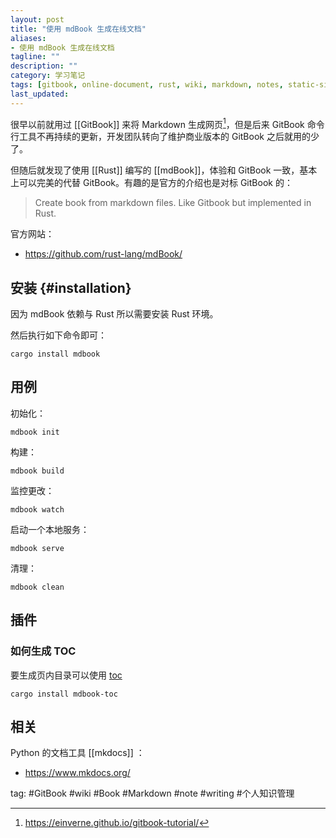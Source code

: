 ```yaml
---
layout: post
title: "使用 mdBook 生成在线文档"
aliases: 
- 使用 mdBook 生成在线文档
tagline: ""
description: ""
category: 学习笔记
tags: [gitbook, online-document, rust, wiki, markdown, notes, static-site]
last_updated:
---
```


很早以前就用过 [[GitBook]] 来将 Markdown 生成网页[^1]，但是后来 GitBook 命令行工具不再持续的更新，开发团队转向了维护商业版本的 GitBook 之后就用的少了。

[^1]: <https://einverne.github.io/gitbook-tutorial/>

但随后就发现了使用 [[Rust]] 编写的 [[mdBook]]，体验和 GitBook 一致，基本上可以完美的代替 GitBook。有趣的是官方的介绍也是对标 GitBook 的：

> Create book from markdown files. Like Gitbook but implemented in Rust.

官方网站：

- <https://github.com/rust-lang/mdBook/>

## 安装 {#installation}

因为 mdBook 依赖与 Rust 所以需要安装 Rust 环境。

然后执行如下命令即可：

	cargo install mdbook

## 用例

初始化：

	mdbook init
    
构建：

	mdbook build
    
监控更改：

	mdbook watch
    
启动一个本地服务：

	mdbook serve
    
清理：

	mdbook clean

## 插件

### 如何生成 TOC
要生成页内目录可以使用 [toc](https://github.com/badboy/mdbook-toc)

    cargo install mdbook-toc

## 相关

Python 的文档工具 [[mkdocs]] ：

- <https://www.mkdocs.org/>


tag: #GitBook #wiki #Book #Markdown #note #writing #个人知识管理